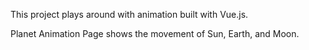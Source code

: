 This project plays around with animation built with Vue.js.

Planet Animation Page shows the movement of Sun, Earth, and Moon.
